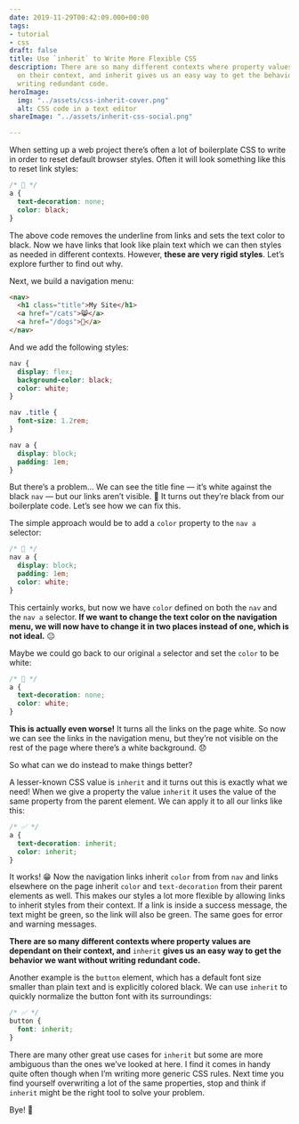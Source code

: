 ```yaml
---
date: 2019-11-29T00:42:09.000+00:00
tags:
- tutorial
- css
draft: false
title: Use `inherit` to Write More Flexible CSS
description: There are so many different contexts where property values are dependant
  on their context, and inherit gives us an easy way to get the behavior we want without
  writing redundant code.
heroImage:
  img: "../assets/css-inherit-cover.png"
  alt: CSS code in a text editor
shareImage: "../assets/inherit-css-social.png"

---
```

When setting up a web project there’s often a lot of boilerplate CSS to write in order to reset default browser styles. Often it will look something like this to reset link styles:

```css
/* 🚫 */
a {
  text-decoration: none;
  color: black;
}
```

The above code removes the underline from links and sets the text color to black. Now we have links that look like plain text which we can then styles as needed in different contexts. However, **these are very rigid styles**. Let’s explore further to find out why.

Next, we build a navigation menu:

```html
<nav>
  <h1 class="title">My Site</h1>
  <a href="/cats">😸</a>
  <a href="/dogs">🐶</a>
</nav>
```

And we add the following styles:

```css
nav {
  display: flex;
  background-color: black;
  color: white;
}

nav .title {
  font-size: 1.2rem;
}

nav a {
  display: block;
  padding: 1em;
}
```

But there’s a problem… We can see the title fine — it’s white against the black `nav` — but our links aren’t visible. 🤔 It turns out they’re black from our boilerplate code. Let’s see how we can fix this.

The simple approach would be to add a `color` property to the `nav a` selector:

```css
/* 🚫 */
nav a {
  display: block;
  padding: 1em;
  color: white;
}
```

This certainly works, but now we have `color` defined on both the `nav` and the `nav a` selector. **If we want to change the text color on the navigation menu, we will now have to change it in two places instead of one, which is not ideal.** 😐

Maybe we could go back to our original `a` selector and set the `color` to be white:

```css
/* 🚫 */
a {
  text-decoration: none;
  color: white;
}
```

**This is actually even worse!** It turns all the links on the page white. So now we can see the links in the navigation menu, but they’re not visible on the rest of the page where there’s a white background. 😞

So what can we do instead to make things better?

A lesser-known CSS value is `inherit`  and it turns out this is exactly what we need! When we give a property the value `inherit` it uses the value of the same property from the parent element. We can apply it to all our links like this:

```css
/* ✅ */
a {
  text-decoration: inherit;
  color: inherit;
}
```

It works! 😁  Now the navigation links inherit `color` from from `nav` and links elsewhere on the page inherit `color` and `text-decoration` from their parent elements as well. This makes our styles a lot more flexible by allowing links to inherit styles from their context. If a link is inside a success message, the text might be green, so the link will also be green. The same goes for error and warning messages.

**There are so many different contexts where property values are dependant on their context, and** `inherit` **gives us an easy way to get the behavior we want without writing redundant code.**

Another example is the `button` element, which has a default font size smaller than plain text and is explicitly colored black. We can use `inherit` to quickly normalize the button font with its surroundings:

```css
/* ✅ */
button {
  font: inherit;
}
```

There are many other great use cases for `inherit` but some are more ambiguous than the ones we’ve looked at here. I find it comes in handy quite often though when I’m writing more generic CSS rules. Next time you find yourself overwriting a lot of the same properties, stop and think if `inherit` might be the right tool to solve your problem.

Bye! 👋